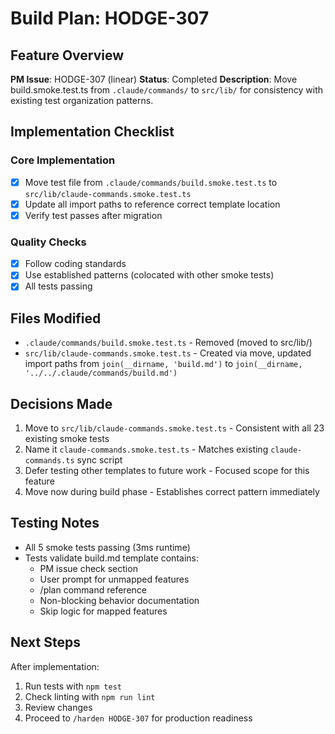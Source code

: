 # Build Plan: HODGE-307

## Feature Overview
**PM Issue**: HODGE-307 (linear)
**Status**: Completed
**Description**: Move build.smoke.test.ts from `.claude/commands/` to `src/lib/` for consistency with existing test organization patterns.

## Implementation Checklist

### Core Implementation
- [x] Move test file from `.claude/commands/build.smoke.test.ts` to `src/lib/claude-commands.smoke.test.ts`
- [x] Update all import paths to reference correct template location
- [x] Verify test passes after migration

### Quality Checks
- [x] Follow coding standards
- [x] Use established patterns (colocated with other smoke tests)
- [x] All tests passing

## Files Modified
- `.claude/commands/build.smoke.test.ts` - Removed (moved to src/lib/)
- `src/lib/claude-commands.smoke.test.ts` - Created via move, updated import paths from `join(__dirname, 'build.md')` to `join(__dirname, '../../.claude/commands/build.md')`

## Decisions Made
1. Move to `src/lib/claude-commands.smoke.test.ts` - Consistent with all 23 existing smoke tests
2. Name it `claude-commands.smoke.test.ts` - Matches existing `claude-commands.ts` sync script
3. Defer testing other templates to future work - Focused scope for this feature
4. Move now during build phase - Establishes correct pattern immediately

## Testing Notes
- All 5 smoke tests passing (3ms runtime)
- Tests validate build.md template contains:
  - PM issue check section
  - User prompt for unmapped features
  - /plan command reference
  - Non-blocking behavior documentation
  - Skip logic for mapped features

## Next Steps
After implementation:
1. Run tests with `npm test`
2. Check linting with `npm run lint`
3. Review changes
4. Proceed to `/harden HODGE-307` for production readiness
